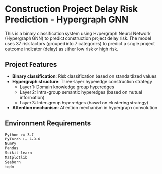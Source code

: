 # Construction Project Delay Risk Prediction - Hypergraph GNN

This is a binary classification system using Hypergraph Neural Network (Hypergraph GNN) to predict construction project delay risk. The model uses 37 risk factors (grouped into 7 categories) to predict a single project outcome indicator (delay) as either low risk or high risk.

## Project Features
- **Binary classification**: Risk classification based on standardized values 
- **Hypergraph structure**: Three-layer hyperedge construction strategy
  - Layer 1: Domain knowledge group hyperedges
  - Layer 2: Intra-group semantic hyperedges (based on mutual information)
  - Layer 3: Inter-group hyperedges (based on clustering strategy)
- **Attention mechanism**: Attention mechanism in hypergraph convolution

## Environment Requirements

```bash
Python >= 3.7
PyTorch >= 1.8.0
NumPy
Pandas
Scikit-learn
Matplotlib
Seaborn
tqdm
```

